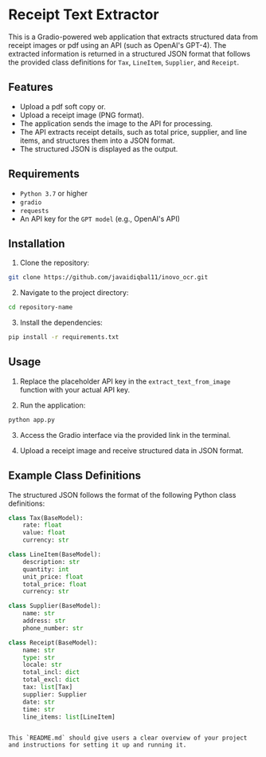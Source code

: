 # Receipt Text Extractor

This is a Gradio-powered web application that extracts structured data from receipt images or pdf using an API (such as OpenAI's GPT-4). The extracted information is returned in a structured JSON format that follows the provided class definitions for `Tax`, `LineItem`, `Supplier`, and `Receipt`.

## Features
- Upload a pdf soft copy or. 
- Upload a receipt image (PNG format).
- The application sends the image to the API for processing.
- The API extracts receipt details, such as total price, supplier, and line items, and structures them into a JSON format.
- The structured JSON is displayed as the output.

## Requirements

- `Python 3.7` or higher
- `gradio`
- `requests`
- An API key for the `GPT model` (e.g., OpenAI's API)

## Installation

1. Clone the repository:

```bash
git clone https://github.com/javaidiqbal11/inovo_ocr.git
```

2. Navigate to the project directory:

```bash
cd repository-name
```

3. Install the dependencies:

```bash
pip install -r requirements.txt
```

## Usage

1. Replace the placeholder API key in the `extract_text_from_image` function with your actual API key.

2. Run the application:

```bash
python app.py
```

3. Access the Gradio interface via the provided link in the terminal.

4. Upload a receipt image and receive structured data in JSON format.

## Example Class Definitions

The structured JSON follows the format of the following Python class definitions:

```python
class Tax(BaseModel):
    rate: float
    value: float
    currency: str

class LineItem(BaseModel): 
    description: str
    quantity: int
    unit_price: float
    total_price: float
    currency: str

class Supplier(BaseModel):
    name: str
    address: str
    phone_number: str

class Receipt(BaseModel):
    name: str
    type: str
    locale: str
    total_incl: dict
    total_excl: dict
    tax: list[Tax]
    supplier: Supplier
    date: str
    time: str
    line_items: list[LineItem]
```


```

This `README.md` should give users a clear overview of your project and instructions for setting it up and running it.
